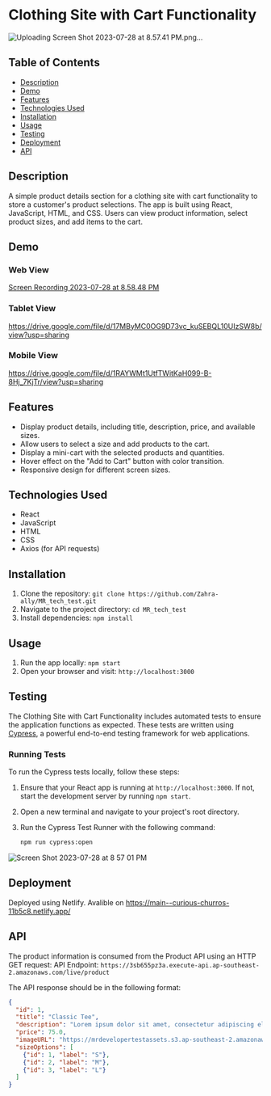 # Clothing Site with Cart Functionality
![Uploading Screen Shot 2023-07-28 at 8.57.41 PM.png…]()

## Table of Contents
- [Description](#description)
- [Demo](#demo)
- [Features](#features)
- [Technologies Used](#technologies-used)
- [Installation](#installation)
- [Usage](#usage)
- [Testing](#testing)
- [Deployment](#deployment)
- [API](#api)



## Description
A simple product details section for a clothing site with cart functionality to store a customer's product selections. The app is built using React, JavaScript, HTML, and CSS. Users can view product information, select product sizes, and add items to the cart.

## Demo
### Web View
[Screen Recording 2023-07-28 at 8.58.48 PM](https://drive.google.com/file/d/1JFE8-s9w3s3XcPOsySO-096gdQ4i216w/view?usp=sharing)

### Tablet View
https://drive.google.com/file/d/17MByMC0OG9D73vc_kuSEBQL10UIzSW8b/view?usp=sharing

### Mobile View
https://drive.google.com/file/d/1RAYWMt1UtfTWitKaH099-B-8Hj_7KjTr/view?usp=sharing

## Features
- Display product details, including title, description, price, and available sizes.
- Allow users to select a size and add products to the cart.
- Display a mini-cart with the selected products and quantities.
- Hover effect on the "Add to Cart" button with color transition.
- Responsive design for different screen sizes.

## Technologies Used
- React
- JavaScript
- HTML
- CSS
- Axios (for API requests)

## Installation
1. Clone the repository: `git clone https://github.com/Zahra-ally/MR_tech_test.git`
2. Navigate to the project directory: `cd MR_tech_test`
3. Install dependencies: `npm install`

## Usage
1. Run the app locally: `npm start`
2. Open your browser and visit: `http://localhost:3000`
## Testing
The Clothing Site with Cart Functionality includes automated tests to ensure the application functions as expected. These tests are written using [Cypress](https://www.cypress.io/), a powerful end-to-end testing framework for web applications.

### Running Tests

To run the Cypress tests locally, follow these steps:

1. Ensure that your React app is running at `http://localhost:3000`. If not, start the development server by running `npm start`.

2. Open a new terminal and navigate to your project's root directory.

3. Run the Cypress Test Runner with the following command:
   ```bash
   npm run cypress:open
   
![Screen Shot 2023-07-28 at 8 57 01 PM](https://github.com/Zahra-ally/MR-Frontend-Developer-Technical-Test/assets/91510851/9299a495-b22a-4af8-ad4e-e87cd678b753)

## Deployment
Deployed using Netlify. Avalible on https://main--curious-churros-11b5c8.netlify.app/

## API
The product information is consumed from the Product API using an HTTP GET request:
API Endpoint: `https://3sb655pz3a.execute-api.ap-southeast-2.amazonaws.com/live/product`

The API response should be in the following format:
```json
{
  "id": 1,
  "title": "Classic Tee",
  "description": "Lorem ipsum dolor sit amet, consectetur adipiscing elit, ...",
  "price": 75.0,
  "imageURL": "https://mrdevelopertestassets.s3.ap-southeast-2.amazonaws.com/classic-tee.jpg",
  "sizeOptions": [
    {"id": 1, "label": "S"},
    {"id": 2, "label": "M"},
    {"id": 3, "label": "L"}
  ]
}



